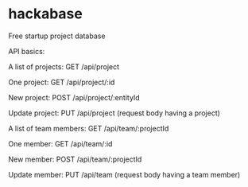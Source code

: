 # hackabase
Free startup project database

API basics:

  A list of projects: GET /api/project

  One project: GET /api/project/:id

  New project: POST /api/project/:entityId

  Update project: PUT /api/project (request body having a project)

  A list of team members: GET /api/team/:projectId

  One member: GET /api/team/:id

  New member: POST /api/team/:projectId

  Update member: PUT /api/team (request body having a team member)

